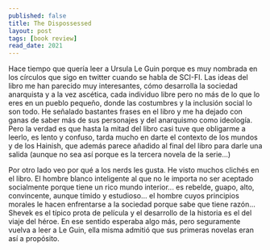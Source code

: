 ```yaml
---
published: false
title: The Dispossessed
layout: post
tags: [book review]
read_date: 2021 
---
```


Hace tiempo que quería leer a Ursula Le Guin porque es muy nombrada en los círculos que sigo en twitter cuando se habla de SCI-FI. Las ideas del libro me han parecido muy interesantes, cómo desarrolla la sociedad anarquista y a la vez ascética, cada individuo libre pero no más de lo que lo eres en un pueblo pequeño, donde las costumbres y la inclusión social lo son todo. He señalado bastantes frases en el libro y me ha dejado con ganas de saber más de sus personajes y del anarquismo como ideología. Pero la verdad es que hasta la mitad del libro casi tuve que obligarme a leerlo, es lento y confuso, tarda mucho en darte el contexto de los mundos y de los Hainish, que además parece añadido al final del libro para darle una salida (aunque no sea así porque es la tercera novela de la serie...) 

Por otro lado veo por qué a los nerds les gusta. He visto muchos clichés en el libro. El hombre blanco inteligente al que no le importa no ser aceptado socialmente porque tiene un rico mundo interior... es rebelde, guapo, alto, convincente, aunque tímido y estudioso... el hombre cuyos principios morales le hacen enfrentarse a la sociedad porque sabe que tiene razón... Shevek es el típico prota de película y el desarrollo de la historia es el del viaje del héroe. En ese sentido esperaba algo más, pero seguramente vuelva a leer a Le Guin, ella misma admitió que sus primeras novelas eran así a propósito.